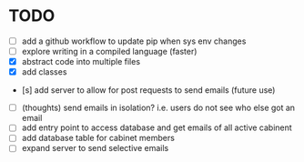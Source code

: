 # TODO
- [ ] add a github workflow to update pip when sys env changes 
- [ ] explore writing in a compiled language (faster)
- [x] abstract code into multiple files
- [x] add classes
- [s] add server to allow for post requests to send emails (future use)
- [ ] (thoughts) send emails in isolation? i.e. users do not see who else got an email
- [ ] add entry point to access database and get emails of all active cabinent
- [ ] add database table for cabinet members 
- [ ] expand server to send selective emails